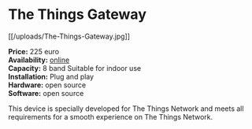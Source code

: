 # The Things Gateway

[[/uploads/The-Things-Gateway.jpg]]

**Price:** 225 euro  
**Availability:** [online](http://shop.thethingsnetwork.com/)  
**Capacity:** 8 band
Suitable for indoor use  
**Installation:** Plug and play  
**Hardware:** open source  
**Software:** open source  

This device is specially developed for The Things Network and meets all requirements for a smooth experience on The Things Network.